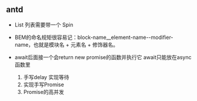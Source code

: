 ## antd
  - List 列表需要带一个  Spin


  - BEM的命名规矩很容易记：block-name__element-name--modifier-name，也就是模块名 + 元素名 + 修饰器名。


  - await后面接一个会return new promise的函数并执行它
      await只能放在async函数里

    1. 手写delay   实现等待
    2. 实现手写Promise
    3. Promise的高并发